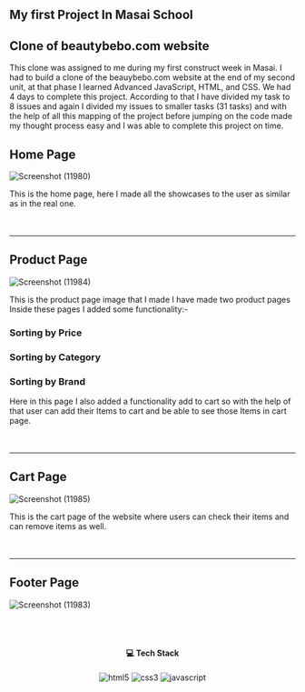 ## My first Project In Masai School
<h2>Clone of beautybebo.com website</h2>
<div>
   This clone was assigned to me during my first construct week in Masai. I had to build a clone of the beauybebo.com website at the end of my second unit, at that phase I learned Advanced JavaScript, HTML, and CSS. We had 4 days to complete this project. According to that I have divided my task to 8 issues and again I divided my issues to smaller tasks (31 tasks) and with the help of all this mapping of the project before jumping on the code made my thought process easy and I was able to complete this project on time.
</div>

<h2>Home Page</h2>

![Screenshot (11980)](https://user-images.githubusercontent.com/105616033/197112288-17098eea-fc8e-4611-a417-82e97421df3e.png)
<div>This is the home page, here I made all the showcases to the user as similar as in the real one.</div>

<br/>
<br/>
<hr/>
<h2>Product Page</h2>

![Screenshot (11984)](https://user-images.githubusercontent.com/105616033/197112684-17f2236c-c594-4c23-a851-030d7dbd3d4b.png)
<div>This is the product page image that I made I have made two product pages Inside these pages I added some functionality:-
<h3>Sorting by Price</h3>
<h3>Sorting by Category</h3>
<h3>Sorting by Brand</h3>
Here in this page I also added a functionality add to cart so with the help of that user can add their Items to cart and be able to see those Items in cart page.

</div>
<br/>
<br/>
<hr/>


<h2>Cart Page</h2>

![Screenshot (11985)](https://user-images.githubusercontent.com/105616033/197112955-cd694488-49e2-4060-aecf-adf75b81d79d.png)
<div> This is the cart page of the website where users can check their items and can remove items as well.
</div>

<br/>
<br/>
<hr/>
<h2>Footer Page</h2>

![Screenshot (11983)](https://user-images.githubusercontent.com/105616033/197112775-5d309d63-d659-4ec1-8cdf-0aa6ebbfbd2a.png)

<br/>
<br/>
<h4 align="center">💻 Tech Stack</h4>
 <div align="center">
 <img src="https://img.shields.io/badge/html5-%23E34F26.svg?style=for-the-badge&logo=html5&logoColor=white" align="center" alt="html5">
 <img src = "https://img.shields.io/badge/css3-%231572B6.svg?style=for-the-badge&logo=css3&logoColor=white" align="center" alt="css3">
 <img src="https://img.shields.io/badge/javascript-%23323330.svg?style=for-the-badge&logo=javascript&logoColor=%23F7DF1E"  align="center" alt="javascript" />
</div>

